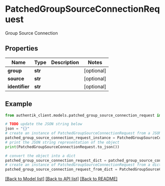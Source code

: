 # PatchedGroupSourceConnectionRequest

Group Source Connection

## Properties

Name | Type | Description | Notes
------------ | ------------- | ------------- | -------------
**group** | **str** |  | [optional] 
**source** | **str** |  | [optional] 
**identifier** | **str** |  | [optional] 

## Example

```python
from authentik_client.models.patched_group_source_connection_request import PatchedGroupSourceConnectionRequest

# TODO update the JSON string below
json = "{}"
# create an instance of PatchedGroupSourceConnectionRequest from a JSON string
patched_group_source_connection_request_instance = PatchedGroupSourceConnectionRequest.from_json(json)
# print the JSON string representation of the object
print(PatchedGroupSourceConnectionRequest.to_json())

# convert the object into a dict
patched_group_source_connection_request_dict = patched_group_source_connection_request_instance.to_dict()
# create an instance of PatchedGroupSourceConnectionRequest from a dict
patched_group_source_connection_request_from_dict = PatchedGroupSourceConnectionRequest.from_dict(patched_group_source_connection_request_dict)
```
[[Back to Model list]](../README.md#documentation-for-models) [[Back to API list]](../README.md#documentation-for-api-endpoints) [[Back to README]](../README.md)


